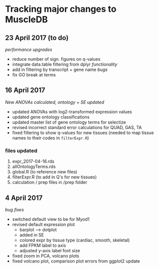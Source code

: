 # Tracking major changes to MuscleDB

## 23 April 2017 (to do)
*performance upgrades*
* reduce number of sign. figures on q-values
* integrate data.table filtering from dplyr
*functionality*
* add in filtering by transcript + gene name
*bugs*
* fix GO break at terms

## 16 April 2017
*New ANOVAs calculated, ontology + SE updated*
* updated ANOVAs with log2-transformed expression values
* updated gene ontology classifications
* updated master list of gene ontology terms for selectize
* revised incorrect standard error calculations for QUAD, GAS, TA
* fixed filtering to show q-values for new tissues (needed to map tissue names to their codes in `filterExpr.R`)

### files updated
1. expr_2017-04-16.rds
2. allOntologyTerms.rds
3. global.R (to reference new files)
4. filterExpr.R (to add in Q's for new tissues)
5. calculation / prep files in /prep folder

## 4 April 2017
*bug fixes*
* switched default view to be for Myod1
* revised default expression plot 
  * barplot --> dotplot
  * added in SE
  * colored expr by tissue type (cardiac, smooth, skeletal)
  * add FPKM label to axis
  * adjusted y-axis label font size
* fixed zoom in PCA, volcano plots
* fixed volcano plot, comparison plot errors from ggplot2 update

